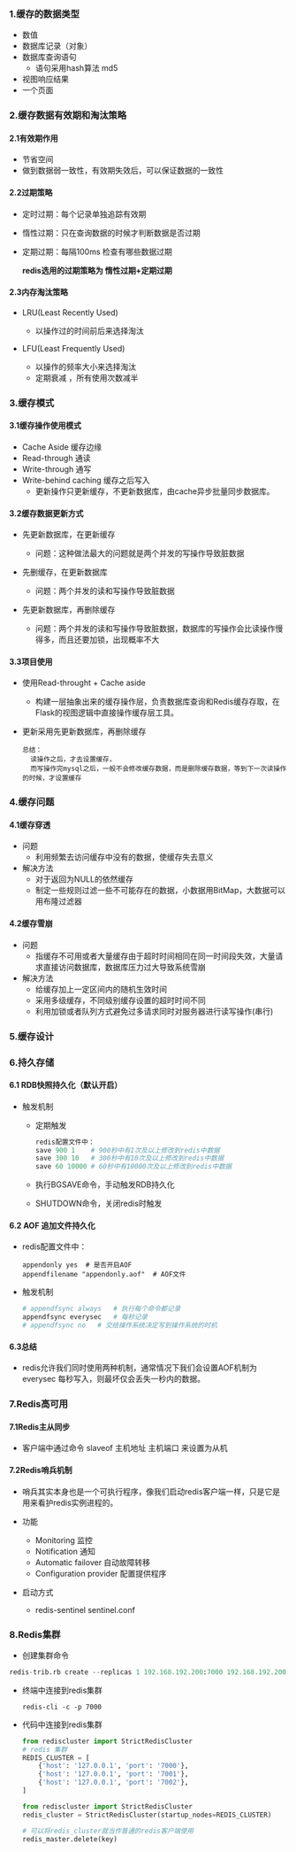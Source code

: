 ### 1.缓存的数据类型
- 数值
- 数据库记录（对象）
- 数据库查询语句
    - 语句采用hash算法 md5 
- 视图响应结果
- 一个页面
### 2.缓存数据有效期和淘汰策略
#### 2.1有效期作用
- 节省空间
- 做到数据弱一致性，有效期失效后，可以保证数据的一致性
#### 2.2过期策略
- 定时过期：每个记录单独追踪有效期

- 惰性过期：只在查询数据的时候才判断数据是否过期

- 定期过期：每隔100ms 检查有哪些数据过期  

  **redis选用的过期策略为 惰性过期+定期过期**

#### 2.3内存淘汰策略

- LRU(Least Recently Used)

  - 以操作过的时间前后来选择淘汰
- LFU(Least Frequently Used)
  - 以操作的频率大小来选择淘汰
  - 定期衰减 ，所有使用次数减半

### 3.缓存模式

#### 3.1缓存操作使用模式

- Cache Aside 缓存边缘
- Read-through 通读
- Write-through 通写
- Write-behind caching  缓存之后写入
  - 更新操作只更新缓存，不更新数据库，由cache异步批量同步数据库。

#### 3.2缓存数据更新方式

- 先更新数据库，在更新缓存
  - 问题：这种做法最大的问题就是两个并发的写操作导致脏数据

- 先删缓存，在更新数据库
  - 问题：两个并发的读和写操作导致脏数据
- 先更新数据库，再删除缓存
  - 问题：两个并发的读和写操作导致脏数据，数据库的写操作会比读操作慢得多，而且还要加锁，出现概率不大

#### 3.3项目使用

- 使用Read-throught + Cache aside

  - 构建一层抽象出来的缓存操作层，负责数据库查询和Redis缓存存取，在Flask的视图逻辑中直接操作缓存层工具。

- 更新采用先更新数据库，再删除缓存

  ```总结：读操作之后，才去设置缓存，
  总结：
  	读操作之后，才去设置缓存，
  	而写操作完mysql之后，一般不会修改缓存数据，而是删除缓存数据，等到下一次读操作的时候，才设置缓存
  ```

### 4.缓存问题

#### 4.1缓存穿透

- 问题
  - 利用频繁去访问缓存中没有的数据，使缓存失去意义
- 解决方法
  - 对于返回为NULL的依然缓存
  - 制定一些规则过滤一些不可能存在的数据，小数据用BitMap，大数据可以用布隆过滤器

#### 4.2缓存雪崩

- 问题
  - 指缓存不可用或者大量缓存由于超时时间相同在同一时间段失效，大量请求直接访问数据库，数据库压力过大导致系统雪崩
- 解决方法
  - 给缓存加上一定区间内的随机生效时间
  - 采用多级缓存，不同级别缓存设置的超时时间不同
  - 利用加锁或者队列方式避免过多请求同时对服务器进行读写操作(串行)

### 5.缓存设计

### 6.持久存储

#### 6.1 RDB快照持久化（默认开启）

- 触发机制

  - 定期触发

    ```python
    redis配置文件中：
    save 900 1    # 900秒中有1次及以上修改到redis中数据
    save 300 10   # 300秒中有10次及以上修改到redis中数据
    save 60 10000 # 60秒中有10000次及以上修改到redis中数据
    ```

  - 执行BGSAVE命令，手动触发RDB持久化

  - SHUTDOWN命令，关闭redis时触发

#### 6.2 AOF 追加文件持久化

- redis配置文件中：

  ```
  appendonly yes  # 是否开启AOF
  appendfilename "appendonly.aof"  # AOF文件
  ```

- 触发机制

  ```python
  # appendfsync always   # 执行每个命令都记录
  appendfsync everysec   # 每秒记录
  # appendfsync no   # 交给操作系统决定写到操作系统的时机
  ```

#### 6.3总结

- redis允许我们同时使用两种机制，通常情况下我们会设置AOF机制为everysec 每秒写入，则最坏仅会丢失一秒内的数据。

### 7.Redis高可用

#### 7.1Redis主从同步

- 客户端中通过命令 slaveof 主机地址 主机端口  来设置为从机

#### 7.2Redis哨兵机制

- 哨兵其实本身也是一个可执行程序，像我们启动redis客户端一样，只是它是用来看护redis实例进程的。

- 功能
  - Monitoring 监控
  - Notification 通知
  - Automatic failover 自动故障转移
  - Configuration provider 配置提供程序
- 启动方式
  - redis-sentinel sentinel.conf

### 8.Redis集群

- 创建集群命令
```python
redis-trib.rb create --replicas 1 192.168.192.200:7000 192.168.192.200:7001 192.168.192.200:7002 192.168.192.200:7003 192.168.192.200:7004 192.168.192.200:7005
```

- 终端中连接到redis集群

  `redis-cli -c -p 7000`

- 代码中连接到redis集群

  ```python
  from rediscluster import StrictRedisCluster
  # redis 集群
  REDIS_CLUSTER = [
      {'host': '127.0.0.1', 'port': '7000'},
      {'host': '127.0.0.1', 'port': '7001'},
      {'host': '127.0.0.1', 'port': '7002'},
  ]
  
  from rediscluster import StrictRedisCluster
  redis_cluster = StrictRedisCluster(startup_nodes=REDIS_CLUSTER)
  
  # 可以将redis_cluster就当作普通的redis客户端使用
  redis_master.delete(key)
  ```